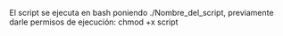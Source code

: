 El script se ejecuta en bash poniendo ./Nombre_del_script, previamente darle permisos de ejecución: chmod +x script
